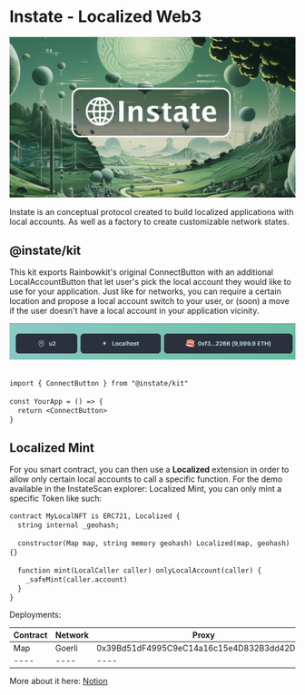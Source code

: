 # Instate - Localized Web3

<img src="./InstateGrey.jpg">

Instate is an conceptual protocol created to build localized applications with local accounts. As well as a factory to create customizable network states.

## @instate/kit

This kit exports Rainbowkit's original ConnectButton with an additional LocalAccountButton that let user's pick the local account they would like to use for your application. Just like for networks, you can require a certain location and
propose a local account switch to your user, or (soon) a move if the user doesn't have a local account in your application vicinity.

<img src="./LocalAccountButton.png" />

```tsx

import { ConnectButton } from "@instate/kit"

const YourApp = () => {
  return <ConnectButton>
}

```

## Localized Mint

For you smart contract, you can then use a **Localized** extension in order to allow only certain local accounts to call a specific function. For the demo available in the InstateScan explorer: Localized Mint, you can only mint a specific Token like such:

```solidity
contract MyLocalNFT is ERC721, Localized {
  string internal _geohash;

  constructor(Map map, string memory geohash) Localized(map, geohash) {}

  function mint(LocalCaller caller) onlyLocalAccount(caller) {
    _safeMint(caller.account)
  }
}
```

Deployments:

|Contract|Network|Proxy|Implementation|
|----|----|----|----|
|Map|Goerli|0x39Bd51dF4995C9eC14a16c15e4D832B3dd42D339|0x6D87C1647f228Baf8DE0374FCd7FdEBF6900fdFF|
|----|----|----|

More about it here: [Notion](https://savory-jumbo-54b.notion.site/Instate-Protocol-Localized-web3-d0653d226bf44831b8d07200d31d8f54?pvs=4)